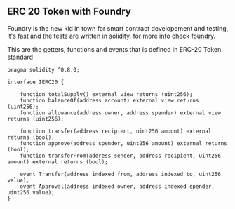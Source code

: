 ## ERC 20 Token with Foundry

Foundry is the new kid in town for smart contract developement and testing, it's fast and the tests are written in solidity.
for more info check [foundry](https://onbjerg.github.io/foundry-book/).

This are the getters, functions and events that is defined in ERC-20 Token standard

```solidity
pragma solidity ^0.8.0;

interface IERC20 {

    function totalSupply() external view returns (uint256);
    function balanceOf(address account) external view returns (uint256);
    function allowance(address owner, address spender) external view returns (uint256);
   
    function transfer(address recipient, uint256 amount) external returns (bool);
    function approve(address spender, uint256 amount) external returns (bool);
    function transferFrom(address sender, address recipient, uint256 amount) external returns (bool);

    event Transfer(address indexed from, address indexed to, uint256 value);
    event Approval(address indexed owner, address indexed spender, uint256 value);
}
```